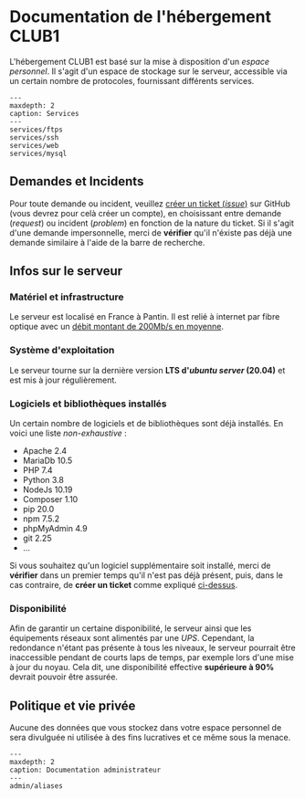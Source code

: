 Documentation de l'hébergement CLUB1
====================================

L'hébergement CLUB1 est basé sur la mise à disposition d'un *espace personnel*.
Il s'agit d'un espace de stockage sur le serveur, accessible via un certain
nombre de protocoles, fournissant différents services.


```{toctree}
---
maxdepth: 2
caption: Services
---
services/ftps
services/ssh
services/web
services/mysql
```

Demandes et Incidents
---------------------

Pour toute demande ou incident, veuillez [créer un ticket (_issue_)](https://github.com/club-1/hosting/issues)
sur GitHub (vous devrez pour celà créer un compte), en choisissant entre demande
(_request_) ou incident (_problem_) en fonction de la nature du ticket.
Si il s'agit d'une demande impersonnelle, merci de **vérifier** qu'il n'éxiste pas
déjà une demande similaire à l'aide de la barre de recherche.


Infos sur le serveur
--------------------

### Matériel et infrastructure

Le serveur est localisé en France à Pantin. Il est relié à internet par fibre
optique avec un [débit montant de 200Mb/s en moyenne](https://www.nperf.com/r/338260996-nDOmVdkc).

### Système d'exploitation

Le serveur tourne sur la dernière version **LTS d'_ubuntu server_ (20.04)** et
est mis à jour régulièrement.

### Logiciels et bibliothèques installés

Un certain nombre de logiciels et de bibliothèques sont déjà installés.
En voici une liste _non-exhaustive_ :

-   Apache 2.4
-   MariaDb 10.5
-   PHP 7.4
-   Python 3.8
-   NodeJs 10.19
-   Composer 1.10
-   pip 20.0
-   npm 7.5.2
-   phpMyAdmin 4.9
-   git 2.25
-   ...

Si vous souhaitez qu'un logiciel supplémentaire soit installé, merci de
**vérifier** dans un premier temps qu'il n'est pas déjà présent, puis, dans
le cas contraire, de **créer un ticket** comme expliqué [ci-dessus](#demandes-et-incidents).

### Disponibilité

Afin de garantir un certaine disponibilité, le serveur ainsi que les équipements
réseaux sont alimentés par une _UPS_. Cependant, la redondance n'étant pas
présente à tous les niveaux, le serveur pourrait être inaccessible pendant
de courts laps de temps, par exemple lors d'une mise à jour du noyau.
Cela dit, une disponibilité effective **supérieure à 90%** devrait pouvoir être
assurée.

Politique et vie privée
-----------------------

Aucune des données que vous stockez dans votre espace personnel de sera
divulguée ni utilisée à des fins lucratives et ce même sous la menace.


```{toctree}
---
maxdepth: 2
caption: Documentation administrateur
---
admin/aliases
```

